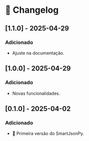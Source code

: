 # 📜 Changelog


## [1.1.0] - 2025-04-29
### Adicionado
- Ajuste na documentação.

## [1.0.0] - 2025-04-29
### Adicionado
- Novas funcionalidades.

## [0.1.0] - 2025-04-02
### Adicionado
- 🚀 Primeira versão do SmartJsonPy.